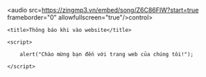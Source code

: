 
<audio src=https://zingmp3.vn/embed/song/Z6C86FIW?start=true frameborder="0" allowfullscreen="true"/>control></audio>
 
<div>

   <head>

	<title>Thông báo khi vào website</title>

	<script>

		alert("Chào mừng bạn đến với trang web của chúng tôi!");

	</script>

</head>



